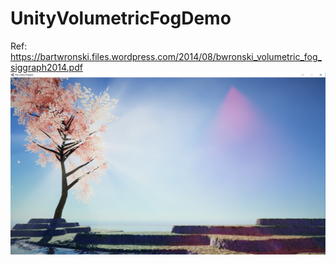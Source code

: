 # UnityVolumetricFogDemo
Ref: https://bartwronski.files.wordpress.com/2014/08/bwronski_volumetric_fog_siggraph2014.pdf
![preview](preview.png)
